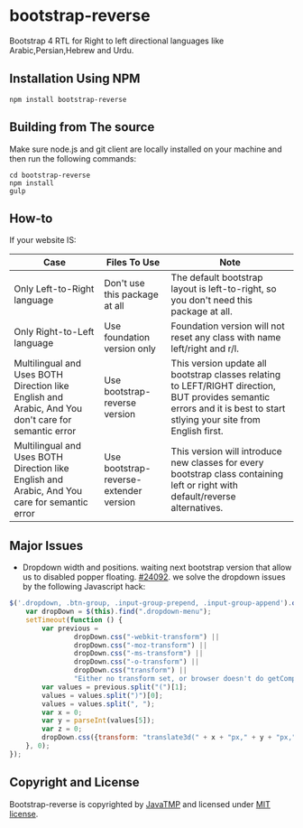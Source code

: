# bootstrap-reverse
Bootstrap 4 RTL for Right to left directional languages like Arabic,Persian,Hebrew and Urdu.

## Installation Using NPM
```
npm install bootstrap-reverse
```

## Building from The source
Make sure node.js and git client are locally installed on your machine and then run the following commands:
```
cd bootstrap-reverse
npm install
gulp
```

## How-to
If your website IS:

Case | Files To Use | Note
------------ | ------------- | -------------
Only Left-to-Right language  | Don't use this package at all | The default bootstrap layout is left-to-right, so you don't need this package at all.
Only Right-to-Left language | Use foundation version only  | Foundation version will not reset any class with name left/right and r/l.
Multilingual and Uses BOTH Direction like English and Arabic, And You don't care for semantic error  | Use bootstrap-reverse version | This version update all bootstrap classes relating to LEFT/RIGHT direction, BUT provides semantic errors and it is best to start stlying your site from English first.
Multilingual and Uses BOTH Direction like English and Arabic, And You care for semantic error  | Use bootstrap-reverse-extender version | This version will introduce new classes for every bootstrap class containing left or right with default/reverse alternatives.

## Major Issues
- Dropdown width and positions. waiting next bootstrap version that allow us to disabled popper floating. [#24092](https://github.com/twbs/bootstrap/pull/24092).
we solve the dropdown issues by the following Javascript hack:
```js
$('.dropdown, .btn-group, .input-group-prepend, .input-group-append').on('shown.bs.dropdown', function () {
    var dropDown = $(this).find(".dropdown-menu");
    setTimeout(function () {
        var previous =
                dropDown.css("-webkit-transform") ||
                dropDown.css("-moz-transform") ||
                dropDown.css("-ms-transform") ||
                dropDown.css("-o-transform") ||
                dropDown.css("transform") ||
                "Either no transform set, or browser doesn't do getComputedStyle";
        var values = previous.split("(")[1];
        values = values.split(")")[0];
        values = values.split(", ");
        var x = 0;
        var y = parseInt(values[5]);
        var z = 0;
        dropDown.css({transform: "translate3d(" + x + "px," + y + "px," + z + "px)", left: "auto", right: "auto"});
    }, 0);
});
```


## Copyright and License
Bootstrap-reverse is copyrighted by [JavaTMP](http://www.javatmp.com) and licensed under [MIT license](https://github.com/JavaTMP/bootstrap-reverse/blob/master/LICENSE).
